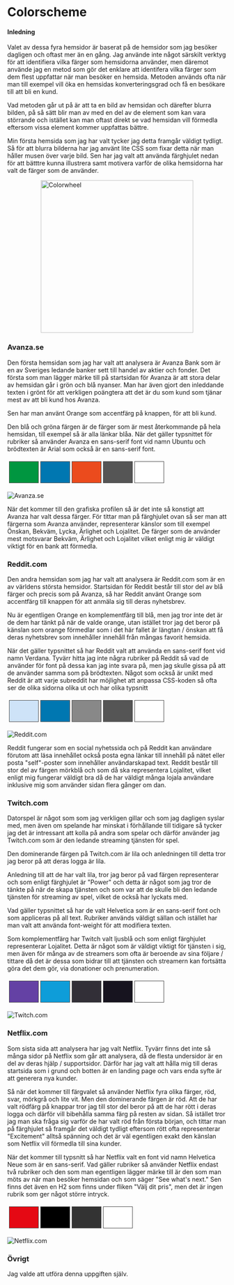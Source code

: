 Colorscheme
===============================
<style>
    .analysis-img  {
        -webkit-transition: all 1s ease;
        -moz-transition: all 1s ease;
        -o-transition: all 1s ease;
        -ms-transition: all 1s ease;
        transition: all 1s ease;
    }
    .analysis-img:hover {
        -webkit-filter: blur(5px);
    }
</style>

<h4>Inledning</h4>

Valet av dessa fyra hemsidor är baserat på de hemsidor som jag besöker dagligen och oftast mer än en gång. Jag använde inte något särskilt verktyg för att identifiera vilka färger som hemsidorna använder, men däremot använde jag en metod som gör det enklare att identifera vilka färger som dem flest uppfattar när man besöker en hemsida. Metoden används ofta när man till exempel vill öka en hemsidas konverteringsgrad och få en besökare till att bli en kund.

Vad metoden går ut på är att ta en bild av hemsidan och därefter blurra bilden, på så sätt blir man av med en del av de element som kan vara störrande och istället kan man oftast direkt se vad hemsidan vill förmedla eftersom vissa element kommer uppfattas bättre.

Min första hemsida som jag har valt tycker jag detta framgår väldigt tydligt. Så för att blurra bilderna har jag använt lite CSS som fixar detta när man håller musen över varje bild. Sen har jag valt att använda färghjulet nedan för att bätttre kunna illustrera samt motivera varför de olika hemsidorna har valt de färger som de använder.

<img style="width:350px;display:block;margin-left:auto;margin-right:auto;" src="img/colorwheel-615x460.png" alt="Colorwheel">

<h3>Avanza.se</h3>
Den första hemsidan som jag har valt att analysera är Avanza Bank som är en av Sveriges ledande banker sett till handel av aktier och fonder. Det första som man lägger märke till på startsidan för Avanza är att stora delar av hemsidan går i grön och blå nyanser. Man har även gjort den inleddande texten i grönt för att verkligen poängtera att det är du som kund som tjänar mest av att bli kund hos Avanza.

Sen har man använt Orange som accentfärg på knappen, för att bli kund.

Den blå och gröna färgen är de färger som är mest återkommande på hela hemsidan, till exempel så är alla länkar blåa. När det gäller typsnittet för rubriker så använder Avanza en sans-serif font vid namn Ubuntu och brödtexten är Arial som också är en sans-serif font.

<table style="border-spacing: 4px; border-collapse: separate">
    <tbody>
        <tr>
            <td style="height: 50px; width: 50px; border: 1px solid #454545; background-color: #009640"></td>
            <td style="height: 50px; width: 50px; border: 1px solid #454545; background-color: #0077B1"></td>
            <td style="height: 50px; width: 50px; border: 1px solid #454545; background-color: #EB4B1D"></td>
            <td style="height: 50px; width: 50px; border: 1px solid #454545; background-color: #555"></td>
            <td style="height: 50px; width: 50px; border: 1px solid #454545; background-color: #FFF"></td>
        </tr>
    </tbody>
</table>
<img class="analysis-img" src="img/avanza.jpeg" alt="Avanza.se">

När det kommer till den grafiska profilen så är det inte så konstigt att Avanza har valt dessa färger. För tittar man på färghjulet ovan så ser man att färgerna som Avanza använder, representerar känslor som till exempel Önskan, Bekväm, Lycka, Ärlighet och Lojalitet. De färger som de använder mest motsvarar Bekväm, Ärlighet och Lojalitet vilket enligt mig är väldigt viktigt för en bank att förmedla.

<h3>Reddit.com</h3>
Den andra hemsidan som jag har valt att analysera är Reddit.com som är en av världens största hemsidor. Startsidan för Reddit består till stor del av blå färger och precis som på Avanza, så har Reddit använt Orange som accentfärg till knappen för att anmäla sig till deras nyhetsbrev.

Nu är egentligen Orange en komplementfärg till blå, men jag tror inte det är de dem har tänkt på när de valde orange, utan istället tror jag det beror på känslan som orange förmedlar som i det här fallet är längtan / önskan att få deras nyhetsbrev som innehåller innehåll från mångas favorit hemsida.

När det gäller typsnittet så har Reddit valt att använda en sans-serif font vid namn Verdana. Tyvärr hitta jag inte några rubriker på Reddit så vad de använder för font på dessa kan jag inte svara på, men jag skulle gissa på att de använder samma som på brödtexten. Något som också är unikt med Reddit är att varje subreddit har möjlighet att anpassa CSS-koden så ofta ser de olika sidorna olika ut och har olika typsnitt

<table style="border-spacing: 4px; border-collapse: separate">
    <tbody>
        <tr>
            <td style="height: 50px; width: 50px; border: 1px solid #454545; background-color: #cee3f8"></td>
            <td style="height: 50px; width: 50px; border: 1px solid #454545; background-color: #0077B1"></td>
            <td style="height: 50px; width: 50px; border: 1px solid #454545; background-color: #888"></td>
            <td style="height: 50px; width: 50px; border: 1px solid #454545; background-color: #555"></td>
            <td style="height: 50px; width: 50px; border: 1px solid #454545; background-color: #FFF"></td>
        </tr>
    </tbody>
</table>
<img class="analysis-img" src="img/reddit.jpeg" alt="Reddit.com">

Reddit fungerar som en social nyhetssida och på Reddit kan användare förutom att läsa innehållet också posta egna länkar till innehåll på nätet eller posta "self"-poster som innehåller användarskapad text. Reddit består till stor del av färgen mörkblå och som då ska representera Lojalitet, vilket enligt mig fungerar väldigt bra då de har väldigt många lojala användare inklusive mig som använder sidan flera gånger om dan.

<h3>Twitch.com</h3>
Datorspel är något som som jag verkligen gillar och som jag dagligen syslar med, men även om spelande har minskat i förhållande till tidigare så tycker jag det är intressant att kolla på andra som spelar och därför använder jag Twitch.com som är den ledande streaming tjänsten för spel.

Den dominerande färgen på Twitch.com är lila och anledningen till detta tror jag beror på att deras logga är lila.

Anledning till att de har valt lila, tror jag beror på vad färgen representerar och som enligt färghjulet är "Power" och detta är något som jag tror de tänkte på när de skapa tjänsten och som var att de skulle bli den ledande tjänsten för streaming av spel, vilket de också har lyckats med.

Vad gäller typsnittet så har de valt Helvetica som är en sans-serif font och som appliceras på all text. Rubriker används väldigt sällan och istället har man valt att använda font-weight för att modifiera texten.

Som komplementfärg har Twitch valt ljusblå och som enligt färghjulet representerar Lojalitet. Detta är något som är väldigt viktigt för tjänsten i sig, men även för många av de streamers som ofta är beroende av sina följare / tittare då det är dessa som bidrar till att tjänsten och streamern kan fortsätta göra det dem gör, via donationer och prenumeration.
<table style="border-spacing: 4px; border-collapse: separate">
    <tbody>
        <tr>
            <td style="height: 50px; width: 50px; border: 1px solid #454545; background-color: #6441a4"></td>
            <td style="height: 50px; width: 50px; border: 1px solid #454545; background-color: #0e9dd9"></td>
            <td style="height: 50px; width: 50px; border: 1px solid #454545; background-color: #322f37"></td>
            <td style="height: 50px; width: 50px; border: 1px solid #454545; background-color: #17141f"></td>
            <td style="height: 50px; width: 50px; border: 1px solid #454545; background-color: #FFF"></td>
        </tr>
    </tbody>
</table>
<img class="analysis-img" src="img/twitch.jpeg" alt="Twitch.com">

<h3>Netflix.com</h3>
Som sista sida att analysera har jag valt Netflix. Tyvärr finns det inte så många sidor på Netflix som går att analysera, då de flesta undersidor är en del av deras hjälp / supportsidor. Därför har jag valt att hålla mig till deras startsida som i grund och botten är en landing page och vars enda syfte är att generera nya kunder.

Så när det kommer till färgvalet så använder Netflix fyra olika färger, röd, svar, mörkgrå och lite vit. Men den dominerande färgen är röd. Att de har valt rödfärg på knappar tror jag till stor del beror på att de har rött i deras logga och därför vill bibehålla samma färg på resten av sidan. Så istället tror jag man ska fråga sig varför de har valt röd från första början, och tittar man på färghjulet så framgår det väldigt tydligt eftersom rött ofta representerar "Excitement" alltså spänning och det är väl egentligen exakt den känslan som Netflix vill förmedla till sina kunder.

När det kommer till typsnitt så har Netflix valt en font vid namn Helvetica Neue som är en sans-serif. Vad gäller rubriker så använder Netflix endast två rubriker och den som man egentligen lägger märke till är den som man möts av när man besöker hemsidan och som säger "See what's next." Sen finns det även en H2 som finns under fliken "Välj dit pris", men det är ingen rubrik som ger något större intryck.

<table style="border-spacing: 4px; border-collapse: separate">
    <tbody>
        <tr>
            <td style="height: 50px; width: 50px; border: 1px solid #454545; background-color: #e50914"></td>
            <td style="height: 50px; width: 50px; border: 1px solid #454545; background-color: #000"></td>
            <td style="height: 50px; width: 50px; border: 1px solid #454545; background-color: #333"></td>
            <td style="height: 50px; width: 50px; border: 1px solid #454545; background-color: #FFF"></td>
        </tr>
    </tbody>
</table>
<img class="analysis-img" src="img/netflix.jpeg" alt="Netflix.com">

<h3>Övrigt</h3>
Jag valde att utföra denna uppgiften själv.
